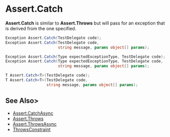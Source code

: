 # Assert.Catch


**Assert.Catch** is similar to **Assert.Throws** but will pass for an exception
that is derived from the one specified.

```csharp
Exception Assert.Catch(TestDelegate code);
Exception Assert.Catch(TestDelegate code,
                       string message, params object[] params);

Exception Assert.Catch(Type expectedExceptionType, TestDelegate code);
Exception Assert.Catch(Type expectedExceptionType, TestDelegate code,
                       string message, params object[] params);

T Assert.Catch<T>(TestDelegate code);
T Assert.Catch<T>(TestDelegate code,
                  string message, params object[] params);
```

## See Also>
 * [Assert.CatchAsync](Assert.CatchAsync.md)
 * [Assert.Throws](Assert.Throws.md)
 * [Assert.ThrowsAsync](Assert.ThrowsAsync.md)
 * [ThrowsConstraint](xref:ThrowsConstraint)
